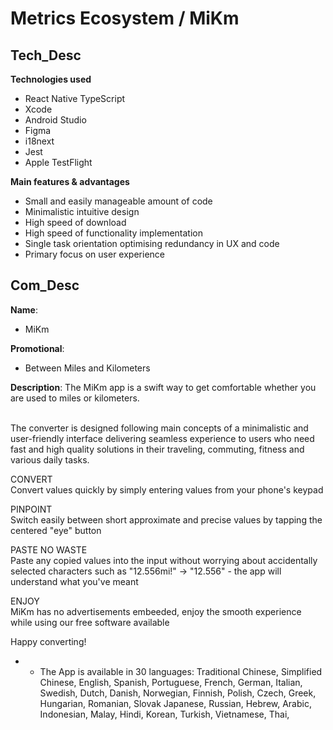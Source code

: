 # __Metrics Ecosystem__ / __MiKm__ <br>

## Tech_Desc ##

__Technologies used__ <br>
- React Native TypeScript
- Xcode
- Android Studio
- Figma
- i18next
- Jest
- Apple TestFlight

__Main features & advantages__
- Small and easily manageable amount of code
- Minimalistic intuitive design
- High speed of download
- High speed of functionality implementation
- Single task orientation optimising redundancy in UX and code
- Primary focus on user experience

## Com_Desc ##

__Name__: 
- MiKm

__Promotional__:
- Between Miles and Kilometers

__Description__: 
The MiKm app is a swift way to get comfortable whether you are used to miles or kilometers. <br>

<br>The converter is designed following main concepts of a minimalistic and user-friendly interface delivering seamless experience to users who need fast and high quality solutions in their traveling, commuting, fitness and various daily tasks. <br>

CONVERT <br>Convert values quickly by simply entering values from your phone's keypad <br> 

PINPOINT <br>Switch easily between short approximate and precise values by tapping the centered "eye" button <br> 

PASTE NO WASTE <br>Paste any copied values into the input without worrying about accidentally selected characters such as "12.556mi!" -> "12.556" - the app will understand what you've meant<br>

ENJOY <br> MiKm has no advertisements embeeded, enjoy the smooth experience while using our free software available


Happy converting!

* * The App is available in 30 languages:
    Traditional Chinese,
    Simplified Chinese,
    English,
    Spanish,
    Portuguese,
    French,
    German,
    Italian,
    Swedish,
    Dutch,
    Danish,
    Norwegian,
    Finnish,
    Polish,
    Czech,
    Greek,
    Hungarian,
    Romanian,
    Slovak
    Japanese,
    Russian,
    Hebrew,
    Arabic,
    Indonesian,
    Malay,
    Hindi,
    Korean,
    Turkish,
    Vietnamese,
    Thai,